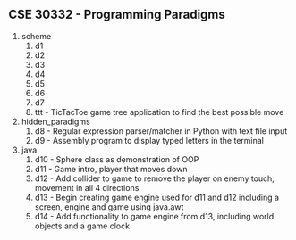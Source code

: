 ## CSE 30332 - Programming Paradigms
1. scheme
    1. d1
    2. d2
    3. d3
    4. d4
    5. d5
    6. d6
    7. d7
    8. ttt - TicTacToe game tree application to find the best possible move
3. hidden_paradigms
    1. d8 - Regular expression parser/matcher in Python with text file input
    2. d9 - Assembly program to display typed letters in the terminal
5. java
    1. d10 - Sphere class as demonstration of OOP
    2. d11 - Game intro, player that moves down
    3. d12 - Add collider to game to remove the player on enemy touch, movement in all 4 directions
    4. d13 - Begin creating game engine used for d11 and d12 including a screen, engine and game using java.awt
    5. d14 - Add functionality to game engine from d13, including world objects and a game clock
